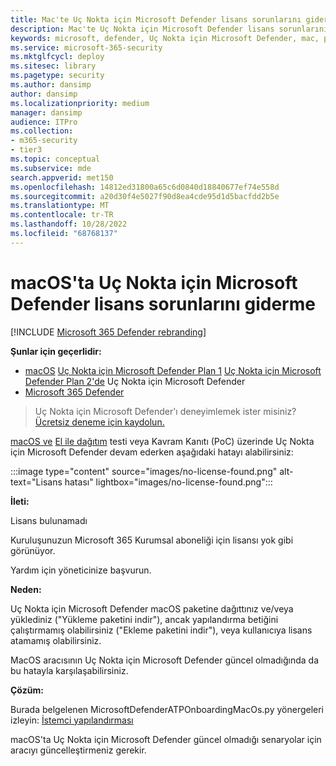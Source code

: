 ```yaml
---
title: Mac'te Uç Nokta için Microsoft Defender lisans sorunlarını giderme
description: Mac'te Uç Nokta için Microsoft Defender lisans sorunlarını giderme.
keywords: microsoft, defender, Uç Nokta için Microsoft Defender, mac, performance, catalina, big sur, monterey, ventura, mac için mde
ms.service: microsoft-365-security
ms.mktglfcycl: deploy
ms.sitesec: library
ms.pagetype: security
ms.author: dansimp
author: dansimp
ms.localizationpriority: medium
manager: dansimp
audience: ITPro
ms.collection:
- m365-security
- tier3
ms.topic: conceptual
ms.subservice: mde
search.appverid: met150
ms.openlocfilehash: 14812ed31800a65c6d0840d18840677ef74e558d
ms.sourcegitcommit: a20d30f4e5027f90d8ea4cde95d1d5bacfdd2b5e
ms.translationtype: MT
ms.contentlocale: tr-TR
ms.lasthandoff: 10/28/2022
ms.locfileid: "68768137"
---
```

# <a name="troubleshoot-license-issues-for-microsoft-defender-for-endpoint-on-macos"></a>macOS'ta Uç Nokta için Microsoft Defender lisans sorunlarını giderme

[!INCLUDE [Microsoft 365 Defender rebranding](../../includes/microsoft-defender.md)]


**Şunlar için geçerlidir:**

- [macOS](microsoft-defender-endpoint-mac.md)
 [Uç Nokta için Microsoft Defender Plan 1](https://go.microsoft.com/fwlink/p/?linkid=2154037)
 [Uç Nokta için Microsoft Defender Plan 2'de](https://go.microsoft.com/fwlink/p/?linkid=2154037) Uç Nokta için Microsoft Defender
- [Microsoft 365 Defender](https://go.microsoft.com/fwlink/?linkid=2118804)

> Uç Nokta için Microsoft Defender'ı deneyimlemek ister misiniz? [Ücretsiz deneme için kaydolun.](https://signup.microsoft.com/create-account/signup?products=7f379fee-c4f9-4278-b0a1-e4c8c2fcdf7e&ru=https://aka.ms/MDEp2OpenTrial?ocid=docs-wdatp-exposedapis-abovefoldlink)

[macOS ve](microsoft-defender-endpoint-mac.md) [El ile dağıtım](mac-install-manually.md) testi veya Kavram Kanıtı (PoC) üzerinde Uç Nokta için Microsoft Defender devam ederken aşağıdaki hatayı alabilirsiniz:

:::image type="content" source="images/no-license-found.png" alt-text="Lisans hatası" lightbox="images/no-license-found.png":::

**İleti:** 

Lisans bulunamadı

Kuruluşunuzun Microsoft 365 Kurumsal aboneliği için lisansı yok gibi görünüyor.

Yardım için yöneticinize başvurun.

**Neden:** 

Uç Nokta için Microsoft Defender macOS paketine dağıttınız ve/veya yüklediniz ("Yükleme paketini indir"), ancak yapılandırma betiğini çalıştırmamış olabilirsiniz ("Ekleme paketini indir"), veya kullanıcıya lisans atamamış olabilirsiniz.

MacOS aracısının Uç Nokta için Microsoft Defender güncel olmadığında da bu hatayla karşılaşabilirsiniz. 


**Çözüm:**

Burada belgelenen MicrosoftDefenderATPOnboardingMacOs.py yönergeleri izleyin: [İstemci yapılandırması](mac-install-manually.md#client-configuration)

macOS'ta Uç Nokta için Microsoft Defender güncel olmadığı senaryolar için aracıyı güncelleştirmeniz gerekir. 
